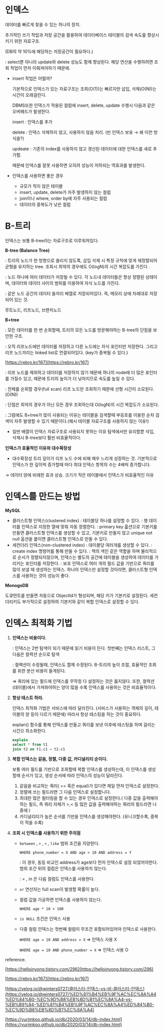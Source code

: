 # 인덱스

데이터를 빠르게 찾을 수 있는 하나의 장치.

추가적인 쓰기 작업과 저장 공간을 활용하여 데이터베이스 테이블의 검색 속도를 향상시키기 위한 자료구조.

(DB의 약 10%에 해당하는 저장공간이 필요하다.)

: select뿐 아니라 update와 delete 성능도 함께 향상된다. 해당 연산을 수행하려면 조회 작업이 먼저 이뤄져야하기 때문에.



- insert 작업은 어떨까?

  기본적으로 인덱스가 있는 자료구조는 조회(O(1))는 빠르지만 삽입, 삭제(O(N))는 시간이 오래걸린다.

  DBMS또한 인덱스가 적용된 컬럼에 insert, delete, update 수행시 다음과 같은 오버헤드가 발생한다.

  insert : 인덱스를 추가

  delete : 인덱스 삭제하지 않고, 사용하지 않음 처리. (빈 인덱스 보유 → 왜 이런 방식을?)

  updeate : 기존의 index를 사용하지 않고 갱신된 데이터에 대한 인덱스를 새로 추가함.

  때문에 인덱스를 잘못 사용하면 오히려 성능이 저하되는 역효과를 발생한다.
  
  

- 인덱스를 사용하면 좋은 경우
  - 규모가 작지 않은 테이블
  - insert, update, delete가 자주 발생하지 않는 컬럼
  - join이나 where, order by에 자주 사용되는 컬럼
  - 데이터의 중복도가 낮은 컬럼




# B-트리

인덱스는 보통 B-tree라는 자료구조로 이루워져있다.

**B-tree (Balance Tree)**

: 트리의 노드가 한 방향으로 쏠리지 않도록, 삽입 삭제 시 특정 규칙에 맞게 재정렬되어 균형을 유지하는 tree. 조회시 최악의 경우에도 O(logN)의 시간 복잡도를 가진다 .

: 노드 하나에 여러 데이터가 저장될 수 있다. 각 노드내 데이터들은 항상 정렬된 상태이며, 데이터와 데이터 사이의 범위를 이용하여 자식 노드를 가진다.

: 같은 노드 공간의 데이터 들끼리 배열로 저장되어있다. 즉, 메모리 상에 차례대로 저장되어 있는 것.

루트노드, 리프노드, 브랜치노드


**B+tree**

: 모든 데이터를 한 번 순회할때, 트리의 모든 노드를 방문해야하는 B-tree의 단점을 보안한 구조.

: 오직 리프노드에만 데이터를 저장하고 다른 노드에는 자식 포인터만 저장한다. 그리고 리프 노드끼리는 linked list로 연결되어있다. (key가 중복될 수 있다.)

[https://rebro.kr/167](https://rebro.kr/167)

: 리프 노드를 제외하고 데이터를 저장하지 않기 때문에 하나의 node에 더 많은 포인터를 가질수 있고, 때문에 트리의 높이가 더 낮아지므로 속도를 높일 수 있다.

: 전체를 순회할 경우(full scan) 리프 노드만 조회하기 때문에 선형 시간이 소모된다.(O(N))

: 단점은 최악의 경우가 아닌 모든 경우 조회하는데 O(logN)의 시간 복잡도가 소요된다.

: 그럼에도 B+tree가 많이 사용되는 이유는 테이블을 검색할때 부등호를 이용한 순차 검색이 자주 발생할 수 있기 때문이다.(해시 테이블 자료구조를 사용하지 않는 이유!)

- 일반 배열이 인덱스 자료구조로 사용되지 못하는 이유
  탐색에서만 유리할뿐 삭입, 삭제시 B-tree보다 훨씬 비효율적이다.
  

**인덱스가 효율적인 이유와 대수확장성**

- 대수확장성
  트리 깊이가 리프 노드 수에 비해 매우 느리게 성장하는 것. 기본적으로 인덱스가 한 깊이씩 증가할때 마다 최대 인덱스 항목의 수는 4배씩 증가합니다.

→ 데이터 양에 비례한 효과 상승. 크기가 작은 테이블에서 인덱스가 비효율적인 이유



# 인덱스를 만드는 방법


**MySQL**

- 클러스트형 인덱스(clustered index)
  : 테이블당 하나를 설정할 수 있다.
  : 행 데이터를 인덱스로 지정한 열에 맞춰 자동 정렬한다.
  : primary key 옶션으로 기본키를 만들면 클러스트형 인덱스를 생성할 수 있고, 기본키로 만들지 않고 unique not null 옵션을 붙이면 클러스트형 인덱스로 만들 수 있다.
- 세컨더리 인덱스(non-clustered index)
  : 데이블당 여러개를 생성할 수 있다.
  : create index 명령어를 통해 만들 수 있다.
  : 책의 색인 같은 역할을 하며 물리적으로 순서가 정렬되지않으며, 인덱스는 별도의 공간에 테이블을 생성하여 데이터를 가리키는 포인터를 저장한다.
  : 보조 인덱스로 여러 개의 필드 값을 기반으로 쿼리를 많이 보낼 때 생성하는 인덱스. 하나의 인덱스만 설정할 것이라면, 클러스트형 인덱스를 사용하는 것이 성능이 좋다.
  

**MonogoDB**

도큐먼트를 만들면 자동으로 ObjectId가 형성되며, 해당 키가 기본키로 설정된다. 세컨더리키도 부가적으로 설정하여 기본키와 같이 복합 인덱스로 설정할 수 있다.




# 인덱스 최적화 기법


1. **인덱스는 비용이다.**

   : 인덱스는 2번 탐색이 되기 때문에 읽기 비용이 든다. 첫번째는 인덱스 리스트, 그 다음은 컬력션 순으로 탐색

   : 컬랙션이 수정될때, 인덱스도 함께 수정된다. B-트리의 높이 조절, 효율적인 조회를 위한 분산 비용이 들게된다.

   ⇒ 쿼리에 있는 필드에 인덱스를 무작정 다 설정하는 것은 옳지않다. 또한, 컬력션(데이블)에서 가져와야하는 양이 많을 수록 인덱스를 사용하는 것은 비효율적이다.

2. **항상 테스트 하라.**

   인덱스 최적화 기법은 서비스에 따라 달라진다. (서비스가 사용하는 객체의 깊이, 테이블의 양 등이 다르기 때문에) 따라서 항상 테스팅을 하는 것이 중요하다.

   explan() 함수를 통해 인덱스를 만들고 쿼리를 보낸 이후에 테스팅을 하며 걸리는 시간으 최소화한다.

   ```sql
   explain
   select * from t1
   join t2 on t1.c1 = t2.c1
   ```

3. **복합 인덱스는 같음, 정렬, 다중 값, 카디널리티 순이다.**

   보통 여러 필드를 기반으로 조회할때 복합 인덱스를 생성하는데, 이 인덱스를 생성할때 순서가 있고, 생성 순서에 따라 인덱스의 성능이 달라진다.

   1. 같음을 비교하는 쿼리( == 혹은 equal)가 있다면 제일 먼저 인덱스로 설정한다.
   2. 정렬에 쓰는 필드라면 그 다음 인덱스로 설정합니다.
   3. 최대한 많은 필터링을 할 수 있는 경우 인덱스로 설정한다.( 다중 값을 출력해야 하는 필드, 즉 쿼리 자체가 >,< 등 많은 값을 출력해야하는 쿼리의 필드라면 나중에 )
   4. 카디널리티가 높은 순서를 기반을 인덱스를 생성해야한다. (유니크할수록, 중복이 적을 수록)

1. **조회 시 인덱스를 사용하기 위한 주의점**
    - `between` ,  `>` ,  `<` ,  `like` 범위 조건을 지양한다.
        
        `WHERE phone_number = X AND age > 10 AND address = Y`
        
        : 이 경우, 동등 비교인 address가 age보다 먼저 인덱스로 설정 되었어야한다. 범위 조건 뒤의  컬럼은 인덱스를 사용하지 않는다.
        
        : = , in 은 다음 컬럼도 인덱스를 사용한다.
        
    - `or` 연산자는 full scan이 발생할 확률이 높다.
    - 컬럼 값을 가공하면 인덱스를 사용하지 않는다.
        
        `WHERE age * 10 > 100`
        
    - `is NULL` 조건은 인덱스 사용
    - 다중 컬럼 인덱스는 첫번째 컬럼이 무조건 포함되어있어야 인덱스로 사용한다.
        
        `WHERE age = 10 AND address = X`  ⇒ 인덱스 사용 X
        
        `WHERE age = 10 AND phone_number = X`  ⇒ 인덱스 사용 O
        
        


reference.

[https://helloinyong.tistory.com/296](https://helloinyong.tistory.com/296)

[https://rebro.kr/167](https://rebro.kr/167)

[https://velog.io/@winters0727/클러스터-인덱스-vs-비-클러스터-인덱스](https://velog.io/@winters0727/%ED%81%B4%EB%9F%AC%EC%8A%A4%ED%84%B0-%EC%9D%B8%EB%8D%B1%EC%8A%A4-vs-%EB%B9%84-%ED%81%B4%EB%9F%AC%EC%8A%A4%ED%84%B0-%EC%9D%B8%EB%8D%B1%EC%8A%A4)

[https://yurimkoo.github.io/db/2020/03/14/db-index.html](https://yurimkoo.github.io/db/2020/03/14/db-index.html)
